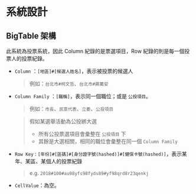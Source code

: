 # 系統設計

## BigTable 架構

此系統為投票系統，因此 Column 紀錄的是票選項目，Row 紀錄的則是每一個投票人的投票紀錄。

- ```Column``` ：```[地區]#[候選人姓名]```，表示被投票的候選人
    > 例如：```台北市#柯文哲```、```台北市#蔣萬安```

- ```Column Family``` ：```[職稱]```，表示同一個職位；或是 ```公投項目```。
    > 例如：```市長```、```民意代表```、```立委```、```公投項目```

    > 假如某選舉活動為公投綁大選
    > - 所有公投票選項目會彙整在 ```公投項目``` 下
    > - 其餘是大選相關，相同的職位會彙整在同一個 ```Column Family```

- ```Row Key``` : ```[年份]#[區碼]#[身分證字號(hashed)]#[健保卡號(hashed)]```，表示某年、某區、某個人的投票紀錄
    
    > e.g. ```2018#100#au98yfs98fyds89#yf98qrd8r23qenkj```

- ```CellValue```：為空。

